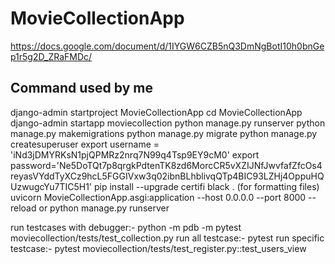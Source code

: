 # MovieCollectionApp
https://docs.google.com/document/d/1IYGW6CZB5nQ3DmNgBotI10h0bnGep1r5g2D_ZRaFMDc/

## Command used by me

django-admin startproject MovieCollectionApp
cd MovieCollectionApp
django-admin startapp moviecollection
python manage.py runserver
python manage.py makemigrations
python manage.py migrate
python manage.py createsuperuser 
export username = 'iNd3jDMYRKsN1pjQPMRz2nrq7N99q4Tsp9EY9cM0'
export password='Ne5DoTQt7p8qrgkPdtenTK8zd6MorcCR5vXZIJNfJwvfafZfcOs4reyasVYddTyXCz9hcL5FGGIVxw3q02ibnBLhblivqQTp4BIC93LZHj4OppuHQUzwugcYu7TIC5H1'
pip install --upgrade certifi
black . (for formatting files)
uvicorn MovieCollectionApp.asgi:application --host 0.0.0.0 --port 8000 --reload
             or
python manage.py runserver


run testcases with debugger:-
python -m pdb -m pytest moviecollection/tests/test_collection.py
run all testcase:-
pytest
run specific testcase:-
pytest moviecollection/tests/test_register.py::test_users_view



